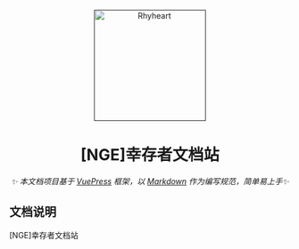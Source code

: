 <p align="center">
  <a href="">
    <img src="https://img.skyxk.cn/images/2023/06/08/ggkRt.png" width="200" height="200" alt="Rhyheart">
  </a>
</p>

<div align="center">

  # [NGE]幸存者文档站

  _✨ 本文档项目基于 [VuePress](https://v2.vuepress.vuejs.org/zh/) 框架，以 [Markdown](https://v2.vuepress.vuejs.org/zh/guide/markdown.html) 作为编写规范，简单易上手✨_

</div>

## 文档说明

[NGE]幸存者文档站